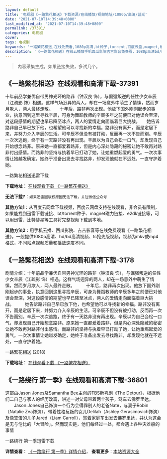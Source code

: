 ```yaml
---
layout: default
title: '电视剧《一路繁花相送》下载资源/在线播放/视频地址/1080p/高清/蓝光'
date: "2021-07-10T14:39:48+0800"
last_modified_at: "2021-07-10T14:39:48+0800"
permalink: /37391/
categories: 电视剧
cover:
tags: 电视剧
keywords: '一路繁花相送,在线免费看,1080p高清,bt种子,torrent,百度云盘,magnet,磁力链,迅雷下载资源'
description: '《一路繁花相送》在线云播放手机西瓜影院吉吉影音免费看，1080p高清bd/hd未删减完整版和tc抢先枪版，mkv/mp4格式，附带bt/torrent种子、magnet/磁力链、百度云盘、网盘资源迅雷下载链接'
---
```


>内容采集生成，如果链接失效，多试几个。


## 《一路繁花相送》在线观看和高清下载-37391

十年前品学兼优自带男神光环的路非（钟汉良 饰），与倔强叛逆的任性少女辛辰（江疏影 饰）相遇。这样气场迥异的两人，却在一场意外中萌生了情愫，然而岁月欺人，两人最终走散。　　十年后，路非再次出现。他放下国外刚刚起步的事业，执意回到这里寻找辛辰，可身为舞蹈教师的辛辰多年之前便已对他误会至深，对这段感情的期望也早已降至冰点，两人的爱情走向面临着巨大挑战。　　她告诉路非自己早已放下他，也希望他可以寻找新的幸福。路非没有离开，而是定居下来，并努力介入辛辰的生活。可辛辰不但没有被打动，反而再一次不告而别。辛辰一次次逃跑，终于有一天路非没有再出现。辛辰以为自己会松一口气，却发现自己开始想念路非。原来她一直都爱着路非，但是内心深处隐藏的秘密让她不敢再对路非付出感情。而路非的坚持与执着早已打动了她，让她重燃起爱的勇气。一次次事情让她越发确定，她终于准备出发去寻找路非，却发现他就在不远处，一直守护着她。


一路繁花相送迅雷下载

**下载地址**： [在线观看下载 《一路繁花相送》](https://www.993dy.com//vod-detail-id-29337.html) 


**无法下载?**：`如果迅雷因版权原因无法下载，关注微信公众号 `

**其他方法1**：从百度云网盘下载视频，百度云网盘支持在线观看，非会员有限制，如果能找到迅雷下载链接、bt/torrent种子、magnet磁力链接、e2dk链接等，可以用迅雷、比特彗星等工具将完整视频下载到本地。

**其他方法2**：用手机云播、西瓜影院、吉吉影音等在线免费观看《一路繁花相送》，一般提供1080p高清、hd/bd高清视频、tc抢先版视频，视频为mkv或mp4格式，不同站点视频质量和播放速度不同。


## 《一路繁花相送》在线观看和高清下载-3178

剧情介绍：十年前品学兼优自带男神光环的路非（钟汉良 饰），与倔强叛逆的任性少女辛辰（江疏影 饰）相遇。这样气场迥异的两人，却在一场意外中萌生了情愫，然而岁月欺人，两人最终走散。  　　十年后，路非再次出现。他放下国外刚刚起步的事业，执意回到这里寻找辛辰，可身为舞蹈教师的辛辰多年之前便已对他误会至深，对这段感情的期望也早已降至冰点，两人的爱情走向面临着巨大挑战。  　　她告诉路非自己早已放下他，也希望他可以寻找新的幸福。路非没有离开，而是定居下来，并努力介入辛辰的生活。可辛辰不但没有被打动，反而再一次不告而别。辛辰一次次逃跑，终于有一天路非没有再出现。辛辰以为自己会松一口气，却发现自己开始想念路非。原来她一直都爱着路非，但是内心深处隐藏的秘密让她不敢再对路非付出感情。而路非的坚持与执着早已打动了她，让她重燃起爱的勇气。一次次事情让她越发确定，她终于准备出发去寻找路非，却发现他就在不远处，一直守护着她。


一路繁花相送 (2018)

**下载地址**： [在线观看下载 《一路繁花相送》](https://www.btbtdy.me/btdy/dy12360.html) 


## 《一路绕行 第一季》在线观看和高清下载-36801

这部由Jason Jones及Samantha Bee主创的TBS新喜剧《The Detour》，根据他们二自己与家人的经历改篇，讲述一对父母带着两个孩子，驾车去佛罗里达。 　　Jason Jones自己饰演一个行为会得罪别人的老爸Nate，与妻子Robin（Natalie Zea饰演），带着性格反叛的女儿Delilah（Ashley Gerasimovich饰演）及像笨蛋的儿子Jared（Liam Carroll），驾着家庭车出发去佛罗里达，并认为这会是无与伦比的「大冒险」。然而现实是，他们每经过一处，都会遇上各种灾难般的事情


一路绕行 第一季迅雷下载

**详情查看**： [《一路绕行 第一季》详情介绍](/movie/36801/)， **查看更多**：[本站资源大全](/movie/t/all/)

